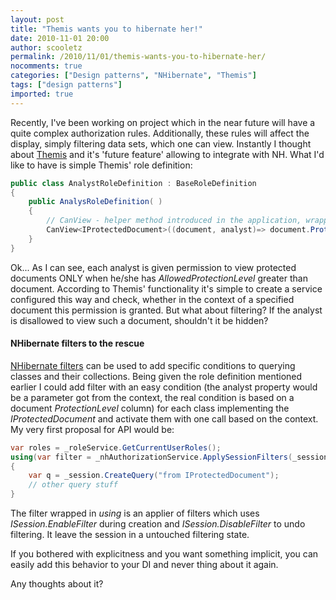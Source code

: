 ```yaml
---
layout: post
title: "Themis wants you to hibernate her!"
date: 2010-11-01 20:00
author: scooletz
permalink: /2010/11/01/themis-wants-you-to-hibernate-her/
nocomments: true
categories: ["Design patterns", "NHibernate", "Themis"]
tags: ["design patterns"]
imported: true
---
```


Recently, I've been working on project which in the near future will have a quite complex authorization rules. Additionally, these rules will affect the display, simply filtering data sets, which one can view. Instantly I thought about [Themis](http://themis.codeplex.com/ "http://themis.codeplex.com/") and it's 'future feature' allowing to integrate with NH. What I'd like to have is simple Themis' role definition:

```csharp
public class AnalystRoleDefinition : BaseRoleDefinition
{
    public AnalysRoleDefinition( )
    {
        // CanView - helper method introduced in the application, wrapping Themis': Add blah blah
        CanView<IProtectedDocument>((document, analyst)=> document.ProtectionLevel <= analyst.AllowedProtectionLevel);
    }
}
```

Ok... As I can see, each analyst is given permission to view protected documents ONLY when he/she has *AllowedProtectionLevel* greater than document. According to Themis' functionality it's simple to create a service configured this way and check, whether in the context of a specified document this permission is granted. But what about filtering? If the analyst is disallowed to view such a document, shouldn't it be hidden?

#### NHibernate filters to the rescue

[NHibernate filters](http://ayende.com/Blog/archive/2009/05/04/nhibernate-filters.aspx "http://ayende.com/Blog/archive/2009/05/04/nhibernate-filters.aspx") can be used to add specific conditions to querying classes and their collections. Being given the role definition mentioned earlier I could add filter with an easy condition (the analyst property would be a parameter got from the context, the real condition is based on a document *ProtectionLevel* column) for each class implementing the *IProtectedDocument* and activate them with one call based on the context. My very first proposal for API would be:

```csharp
var roles = _roleService.GetCurrentUserRoles();
using(var filter = _nhAuthorizationService.ApplySessionFilters(_session, roles)
{
    var q = _session.CreateQuery("from IProtectedDocument");
    // other query stuff
}
```

The filter wrapped in *using* is an applier of filters which uses *ISession.EnableFilter* during creation and *ISession.DisableFilter* to undo filtering. It leave the session in a untouched filtering state.

If you bothered with explicitness and you want something implicit, you can easily add this behavior to your DI and never thing about it again.

Any thoughts about it?
